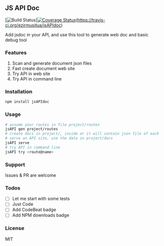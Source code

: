## JS API Doc
[![Build Status](https://travis-ci.org/ezirmusitua/jsAPIdoc.svg?branch=master)][![Coverage Status](https://coveralls.io/repos/github/ezirmusitua/jsAPIdoc/badge.svg?branch=master)](https://coveralls.io/github/ezirmusitua/jsAPIdoc?branch=master)(https://travis-ci.org/ezirmusitua/jsAPIdoc)  

Add jsdoc in your API, and use this tool to generate web doc and basic debug tool  

### Features  
1. Scan and generate document json files
2. Fast create document web site  
3. Try API in web site  
4. Try API in command line      

### Installation    
```bash  
npm install jsAPIdoc
```    

### Usage    
```bash  
# assume your routes in file project/routes
jsAPI gen project/routes
# create docs in project/, inside or it will contain json file of each single route  
# serve an API site, use the data in project/docs    
jsAPI serve  
# try API in command line  
jsAPI try <route@name>  
```    

### Support  
Issues & PR are welcome      

### Todos
 - [ ] Let me start with some tests
 - [ ] Just Code  
 - [ ] Add CodeBeat badge
 - [ ] Add NPM downloads badge      

### License  
MIT
